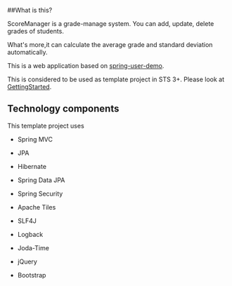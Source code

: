 ##What is this?

ScoreManager is a grade-manage system. You can add, update, delete grades of students.

What's more,it can calculate the average grade and standard deviation automatically.

This is a web application based on [spring-user-demo][1].

This is considered to be used as template project in STS 3+. Please look at [GettingStarted][2].

## Technology components
This template project uses

* Spring MVC
* JPA
* Hibernate
* Spring Data JPA
* Spring Security
* Apache Tiles
* SLF4J
* Logback
* Joda-Time
* jQuery
* Bootstrap

  [1]: https://github.com/caochun/spring-user-demo
  [2]: https://github.com/making/spring-webapp-template/wiki/GettingStarted